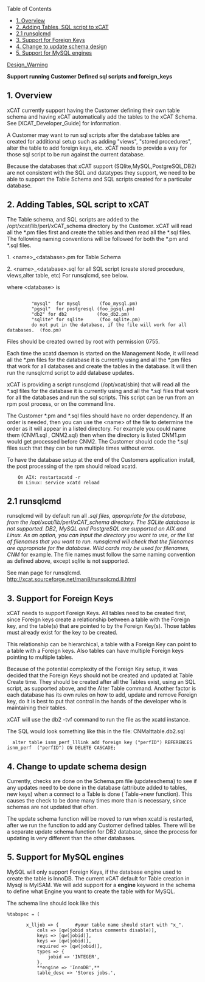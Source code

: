 <!-- START doctoc generated TOC please keep comment here to allow auto update -->
<!-- DON'T EDIT THIS SECTION, INSTEAD RE-RUN doctoc TO UPDATE -->
Table of Contents

- [1\. Overview](#1%5C-overview)
- [2\. Adding Tables, SQL script to xCAT](#2%5C-adding-tables-sql-script-to-xcat)
- [2.1 runsqlcmd](#21-runsqlcmd)
- [3\. Support for Foreign Keys](#3%5C-support-for-foreign-keys)
- [4\. Change to update schema design](#4%5C-change-to-update-schema-design)
- [5\. Support for MySQL engines](#5%5C-support-for-mysql-engines)

<!-- END doctoc generated TOC please keep comment here to allow auto update -->

[Design_Warning](Design_Warning) 

**Support running Customer Defined sql scripts and foreign_keys**


## 1\. Overview

xCAT currently support having the Customer defining their own table schema and having xCAT automatically add the tables to the xCAT Schema. See [XCAT_Developer_Guide] for information. 

A Customer may want to run sql scripts after the database tables are created for additional setup such as adding "views", "stored procedures", alter the table to add foreign keys, etc. xCAT needs to provide a way for those sql script to be run against the current database. 

  
Because the databases that xCAT support (SQlite,MySQL,PostgreSQL,DB2) are not consistent with the SQL and datatypes they support, we need to be able to support the Table Schema and SQL scripts created for a particular database. 

## 2\. Adding Tables, SQL script to xCAT

The Table schema, and SQL scripts are added to the /opt/xcat/lib/perl/xCAT_schema directory by the Customer. xCAT will read all the *.pm files first and create the tables and then read all the *.sql files. The following naming conventions will be followed for both the *.pm and *.sql files. 

  
1\. &lt;name&gt;_&lt;database&gt;.pm for Table Schema 

2\. &lt;name&gt;_&lt;database&gt;.sql for all SQL script (create stored procedure, views,alter table, etc) For runsqlcmd, see below. 

where &lt;database&gt; is 

~~~~
    
         "mysql"  for mysql       (foo_mysql.pm)
         "pgsql"  for postgresql (foo_pgsql.pm)
         "db2" for db2           (foo_db2.pm)
         "sqlite" for sqlite      (foo_sqlite.pm)
         do not put in the database, if the file will work for all databases.  (foo.pm)
~~~~    

Files should be created owned by root with permission 0755. 

Each time the xcatd daemon is started on the Management Node, it will read all the *.pm files for the database it is currently using and all the *.pm files that work for all databases and create the tables in the database. It will then run the runsqlcmd script to add database updates. 

xCAT is providing a script runsqlcmd (/opt/xcat/sbin) that will read all the *.sql files for the database it is currently using and all the *.sql files that work for all the databases and run the sql scripts. This script can be run from an rpm post process, or on the command line. 

The Customer *.pm and *.sql files should have no order dependency. If an order is needed, then you can use the &lt;name&gt; of the file to determine the order as it will appear in a listed directory. For example you could name them (CNM1.sql , CNM2.sql) then when the directory is listed CNM1.pm would get processed before CNM2. The Customer should code the *.sql files such that they can be run multiple times without error. 

To have the database setup at the end of the Customers application install, the post processing of the rpm should reload xcatd. 
   
~~~~ 
    On AIX: restartxcatd -r
    On Linux: service xcatd reload
~~~~    

## 2.1 runsqlcmd

runsqlcmd will by default run all *.sql files, appropriate for the database, from the /opt/xcat/lib/perl/xCAT_schema directory. The SQLite database is not supported. DB2, MySQL and PostgreSQL are supported on AIX and Linux. As an option, you can input the directory you want to use, or the list of filenames that you want to run. runsqlcmd will check that the filenames are appropriate for the database. Wild cards may be used for filenames, CNM* for example. The file names must follow the same naming convention as defined above, except sqlite is not supported. 
  
 
See man page for  runsqlcmd.  http://xcat.sourceforge.net/man8/runsqlcmd.8.html
   

## 3\. Support for Foreign Keys

xCAT needs to support Foreign Keys. All tables need to be created first, since Foreign keys create a relationship between a table with the Foreign key, and the table(s) that are pointed to by the Foreign Key(s). Those tables must already exist for the key to be created. 

This relationship can be hierarchical, a table with a Foreign Key can point to a table with a Foreign keys. Also tables can have multiple Foreign keys pointing to multiple tables. 

Because of the potential complexity of the Foreign Key setup, it was decided that the Foreign Keys should not be created and updated at Table Create time. They should be created after all the Tables exist, using an SQL script, as supported above, and the Alter Table command. Another factor is each database has its own rules on how to add, update and remove Foreign key, do it is best to put that control in the hands of the developer who is maintaining their tables. 

  


xCAT will use the db2 -tvf command to run the file as the xcatd instance. 

The SQL would look something like this in the file: CNMalttable.db2.sql 
    
      alter table isnm_perf_lllink add foreign key ("perfID") REFERENCES isnm_perf  ("perfID") ON DELETE CASCADE;
    

## 4\. Change to update schema design

Currently, checks are done on the Schema.pm file (updateschema) to see if any updates need to be done in the database (attribute added to tables, new keys) when a connect to a Table is done ( Table-&gt;new function). This causes the check to be done many times more than is necessary, since schemas are not updated that often. 

The update schema function will be moved to run when xcatd is restarted, after we run the function to add any Customer defined tables. There will be a separate update schema function for DB2 database, since the process for updating is very different than the other databases. 

## 5\. Support for MySQL engines

MySQL will only support Foreign Keys, if the database engine used to create the table is InnoDB. The current xCAT default for Table creation in Mysql is MyISAM. We will add support for a **engine** keyword in the schema to define what Engine you want to create the table with for MySQL. 

The schema line should look like this 

~~~~
%tabspec = ( 
    
       x_lljob => {      #your table name should start with "x_".
           cols => [qw(jobid status comments disable)],
           keys => [qw(jobid)],
           keys => [qw(jobid)],
           required => [qw(jobid)],
           types => {
               jobid => 'INTEGER',
           },
           **engine => 'InnoDB',**
           table_desc => 'Stores jobs.',
~~~~    
